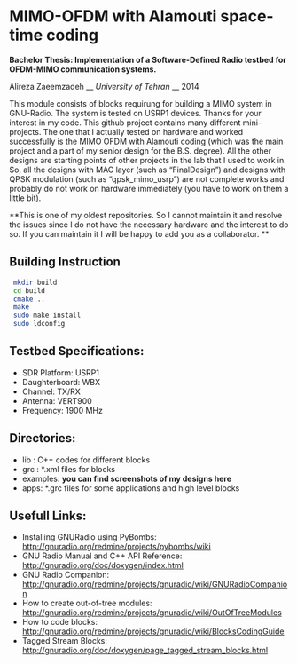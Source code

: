 # MIMO-OFDM with Alamouti space-time coding
**Bachelor Thesis: Implementation of a Software-Defined Radio testbed for OFDM-MIMO communication systems.**


Alireza Zaeemzadeh __ *University of Tehran* __ 2014

This module consists of blocks requirung for building a MIMO system in GNU-Radio. The system is tested on USRP1 devices.
Thanks for your interest in my code. This github project contains many different mini-projects. The one that I actually tested on hardware and worked successfully is the MIMO OFDM with Alamouti coding (which was the main project and a part of my senior design for the B.S. degree). All the other designs are starting points of other projects in the lab that I used to work in. So, all the designs with MAC layer (such as “FinalDesign”) and designs with QPSK modulation (such as “qpsk_mimo_usrp”) are not complete works and probably do not work on hardware immediately (you have to work on them a little bit). 


**This is one of my oldest repositories. So I cannot maintain it and resolve the issues since I do not have the necessary hardware and the interest to do so. If you can maintain it I will be happy to add you as a collaborator. **

## Building Instruction
```bash
 mkdir build
 cd build
 cmake ..
 make
 sudo make install
 sudo ldconfig 
```


## Testbed Specifications:
* SDR Platform: USRP1
* Daughterboard: WBX
* Channel: TX/RX
* Antenna: VERT900
* Frequency: 1900 MHz

## Directories:
* lib : C++ codes for different blocks
* grc : *.xml files for blocks
* examples: **you can find screenshots of my designs here**
* apps: *.grc files for some applications and high level blocks 

## Usefull Links:
* Installing GNURadio using PyBombs: http://gnuradio.org/redmine/projects/pybombs/wiki
* GNU Radio Manual and C++ API Reference: http://gnuradio.org/doc/doxygen/index.html
* GNU Radio Companion: http://gnuradio.org/redmine/projects/gnuradio/wiki/GNURadioCompanion
* How to create out-of-tree modules: http://gnuradio.org/redmine/projects/gnuradio/wiki/OutOfTreeModules
* How to code blocks: http://gnuradio.org/redmine/projects/gnuradio/wiki/BlocksCodingGuide
* Tagged Stream Blocks: http://gnuradio.org/doc/doxygen/page_tagged_stream_blocks.html
